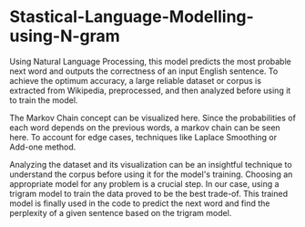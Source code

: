 # Stastical-Language-Modelling-using-N-gram

Using Natural Language Processing, this model predicts the most probable next word and outputs the correctness of an input English sentence. To achieve the optimum accuracy, a large reliable dataset or corpus is extracted from Wikipedia, preprocessed, and then analyzed before using it to train the model.

The Markov Chain concept can be visualized here. Since the probabilities of each word depends on the previous words, a markov chain can be seen here. To account for edge cases, techniques like Laplace Smoothing or Add-one method.

Analyzing the dataset and its visualization can be an insightful technique to understand the corpus before using it for the model's training. Choosing an appropriate model for any problem is a crucial step. In our case, using a trigram model to train the data proved to be the best trade-of. This trained model is finally used in the code to predict the next word and find the perplexity of a given sentence based on the trigram model. 

